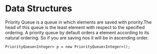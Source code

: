 # Data Structures

Priority Queue is a queue in which elements are saved with priority.The head of this queue is the least element with respect to the specified ordering. A priority queue by default orders a element according to its natural ordering. So if you are saving nos it will be in ascending order.

 ```PriorityQueue<Integer> p = new PriorityQueue<Integer>();```



